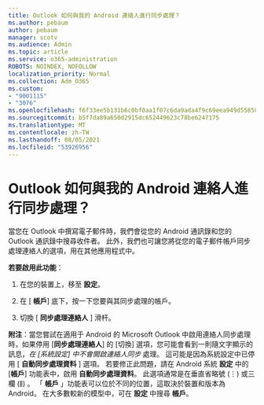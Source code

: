 ```yaml
---
title: Outlook 如何與我的 Android 連絡人進行同步處理？
ms.author: pebaum
author: pebaum
manager: scotv
ms.audience: Admin
ms.topic: article
ms.service: o365-administration
ROBOTS: NOINDEX, NOFOLLOW
localization_priority: Normal
ms.collection: Adm_O365
ms.custom:
- "9001115"
- "3076"
ms.openlocfilehash: f6f33ee5b131b6c0bf0aa1f07c6da9ada4f9c69eea949d55858f549b43ebd29a
ms.sourcegitcommit: b5f7da89a650d2915dc652449623c78be6247175
ms.translationtype: MT
ms.contentlocale: zh-TW
ms.lasthandoff: 08/05/2021
ms.locfileid: "53926956"
---
```

# <a name="how-does-outlook-sync-with-my-android-contacts"></a>Outlook 如何與我的 Android 連絡人進行同步處理？

當您在 Outlook 中撰寫電子郵件時，我們會從您的 Android 通訊錄和您的 Outlook 通訊錄中搜尋收件者。 此外，我們也可讓您將從您的電子郵件帳戶同步處理連絡人的選項，用在其他應用程式中。 
 
**若要啟用此功能**：
 
1. 在您的裝置上，移至 **設定**。

2. 在 [ **帳戶**] 底下，按一下您要與其同步處理的帳戶。

3. 切換 [ **同步處理連絡人** ] 滑杆。
 
**附注**：當您嘗試在適用于 Android 的 Microsoft Outlook 中啟用連絡人同步處理時，如果停用 [**同步處理連絡人**] 的 [切換] 選項，您可能會看到一則隨文字顯示的訊息，*在 [系統設定] 中不會開啟連絡人同步* 處理。 這可能是因為系統設定中已停用 [ **自動同步處理資料** ] 選項。 若要修正此問題，請在 Android 系統 **設定** 中的 [**帳戶**] 功能表中，啟用 **自動同步處理資料**。 此選項通常是在垂直省略號 (⋮) 或三欄 (⫼) 。 「  **帳戶** 」功能表可以位於不同的位置，這取決於裝置和版本為 Android。 在大多數較新的模型中，可在 **設定** 中搜尋 **帳戶**。